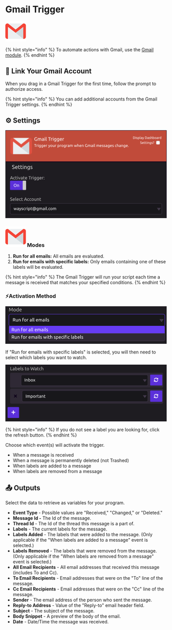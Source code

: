 # Gmail Trigger

![Run your script when Gmail messages change.](../../.gitbook/assets/gmail.png)

{% hint style="info" %}
To automate actions with Gmail, use the [Gmail module](../modules/gmail.md).
{% endhint %}

## 🔗 Link Your Gmail Account

When you drag in a Gmail Trigger for the first time, follow the prompt to authorize access.

{% hint style="info" %}
You can add additional accounts from the Gmail Trigger settings.
{% endhint %}

## ⚙ Settings

![](../../.gitbook/assets/screen-shot-2019-07-15-at-12.41.52-pm.png)

### ![](../../.gitbook/assets/gmail.png) Modes

1. **Run for all emails:** All emails are evaluated.
2. **Run for emails with specific labels:** Only emails containing one of these labels will be evaluated.

{% hint style="info" %}
The Gmail Trigger will run your script each time a message is received that matches your specified conditions.
{% endhint %}

### ⚡Activation Method

![](../../.gitbook/assets/screen-shot-2019-07-15-at-12.41.24-pm.png)

If "Run for emails with specific labels" is selected, you will then need to select which labels you want to watch.

![](../../.gitbook/assets/screen-shot-2019-07-15-at-12.42.21-pm.png)

{% hint style="info" %}
If you do not see a label you are looking for, click the refresh button.
{% endhint %}

Choose which event\(s\) will activate the trigger.

* When a message is received
* When a message is permanently deleted \(not Trashed\)
* When labels are added to a message
* When labels are removed from a message

## 📤 Outputs

Select the data to retrieve as variables for your program.

* **Event Type** - Possible values are "Received," "Changed," or "Deleted."
* **Message Id -** The Id of the message.
* **Thread Id** - The Id of the thread this message is a part of.
* **Labels** - The current labels for the message.
* **Labels Added** - The labels that were added to the message. \(Only applicable if the "When labels are added to a message" event is selected.\)
* **Labels Removed** - The labels that were removed from the message. \(Only applicable if the "When labels are removed from a message" event is selected.\)
* **All Email Recipients** - All email addresses that received this message \(includes To and Cc\).
* **To Email Recipients** - Email addresses that were on the "To" line of the message.
* **Cc Email Recipients** - Email addresses that were on the "Cc" line of the message.
* **Sender** - The email address of the person who sent the message.
* **Reply-to Address** - Value of the "Reply-to" email header field.
* **Subject** - The subject of the message.
* **Body Snippet** - A preview of the body of the email.
* **Date** - Date/Time the message was received.

